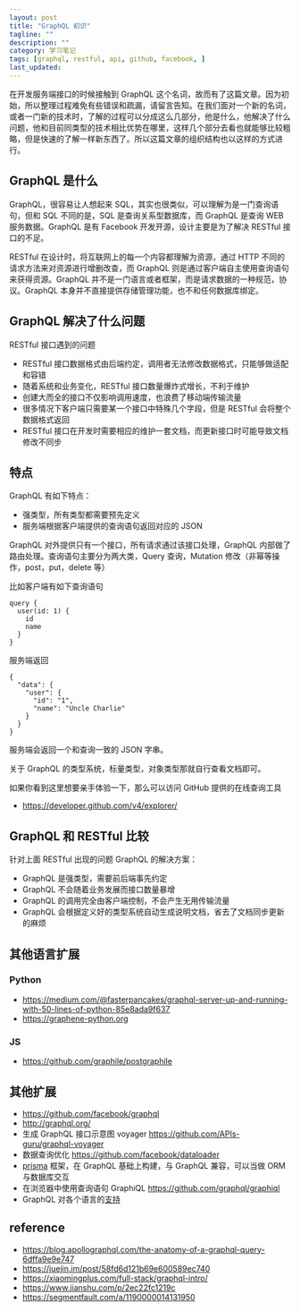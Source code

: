```yaml
---
layout: post
title: "GraphQL 初识"
tagline: ""
description: ""
category: 学习笔记
tags: [graphql, restful, api, github, facebook, ]
last_updated:
---
```


在开发服务端接口的时候接触到 GraphQL 这个名词，故而有了这篇文章。因为初始，所以整理过程难免有些错误和疏漏，请留言告知。在我们面对一个新的名词，或者一门新的技术时，了解的过程可以分成这么几部分，他是什么，他解决了什么问题，他和目前同类型的技术相比优势在哪里，这样几个部分去看也就能够比较粗略，但是快速的了解一样新东西了。所以这篇文章的组织结构也以这样的方式进行。

## GraphQL 是什么
GraphQL，很容易让人想起来 SQL，其实也很类似，可以理解为是一门查询语句，但和 SQL 不同的是，SQL 是查询关系型数据库，而 GraphQL 是查询 WEB 服务数据。GraphQL 是有 Facebook 开发开源，设计主要是为了解决 RESTful 接口的不足。

RESTful 在设计时，将互联网上的每一个内容都理解为资源，通过 HTTP 不同的请求方法来对资源进行增删改查，而 GraphQL 则是通过客户端自主使用查询语句来获得资源。GraphQL 并不是一门语言或者框架，而是请求数据的一种规范，协议。GraphQL 本身并不直接提供存储管理功能，也不和任何数据库绑定。


## GraphQL 解决了什么问题

RESTful 接口遇到的问题

- RESTful 接口数据格式由后端约定，调用者无法修改数据格式，只能够做适配和容错
- 随着系统和业务变化，RESTful 接口数量爆炸式增长，不利于维护
- 创建大而全的接口不仅影响调用速度，也浪费了移动端传输流量
- 很多情况下客户端只需要某一个接口中特殊几个字段，但是 RESTful 会将整个数据格式返回
- RESTful 接口在开发时需要相应的维护一套文档，而更新接口时可能导致文档修改不同步

## 特点
GraphQL 有如下特点：

- 强类型，所有类型都需要预先定义
- 服务端根据客户端提供的查询语句返回对应的 JSON

GraphQL 对外提供只有一个接口，所有请求通过该接口处理，GraphQL 内部做了路由处理。查询语句主要分为两大类，Query 查询，Mutation 修改（非幂等操作，post，put，delete 等）

比如客户端有如下查询语句

    query {
      user(id: 1) {
        id
        name
      }
    }

服务端返回

    {
      "data": {
        "user": {
          "id": "1",
          "name": "Uncle Charlie"
        }
      }
    }

服务端会返回一个和查询一致的 JSON 字串。

关于 GraphQL 的类型系统，标量类型，对象类型那就自行查看文档即可。

如果你看到这里想要亲手体验一下，那么可以访问 GitHub 提供的在线查询工具

- <https://developer.github.com/v4/explorer/>


## GraphQL 和 RESTful 比较
针对上面 RESTful 出现的问题 GraphQL 的解决方案：

- GraphQL 是强类型，需要前后端事先约定
- GraphQL 不会随着业务发展而接口数量暴增
- GraphQL 的调用完全由客户端控制，不会产生无用传输流量
- GraphQL 会根据定义好的类型系统自动生成说明文档，省去了文档同步更新的麻烦

## 其他语言扩展

### Python

- <https://medium.com/@fasterpancakes/graphql-server-up-and-running-with-50-lines-of-python-85e8ada9f637>
- <https://graphene-python.org>

### JS

- <https://github.com/graphile/postgraphile>

## 其他扩展

- <https://github.com/facebook/graphql>
- <http://graphql.org/>
- 生成 GraphQL 接口示意图 voyager <https://github.com/APIs-guru/graphql-voyager>
- 数据查询优化 <https://github.com/facebook/dataloader>
- [prisma](https://www.prisma.io/docs/) 框架，在 GraphQL 基础上构建，与 GraphQL 兼容，可以当做 ORM 与数据库交互
- 在浏览器中使用查询语句 GraphiQL <https://github.com/graphql/graphiql>
- GraphQL 对各个语言的[支持](https://graphql.org/code/)


## reference

- <https://blog.apollographql.com/the-anatomy-of-a-graphql-query-6dffa9e9e747>
- <https://juejin.im/post/58fd6d121b69e600589ec740>
- <https://xiaomingplus.com/full-stack/graphql-intro/>
- <https://www.jianshu.com/p/2ec22fc1219c>
- <https://segmentfault.com/a/1190000014131950>
